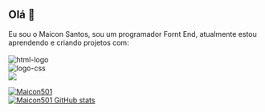## Olá 👋

  Eu sou o Maicon Santos, sou um programador Fornt End, atualmente estou aprendendo e criando projetos com:
<br>
<br>
<img src="https://img.shields.io/badge/HTML5-E34F26?style=for-the-badge&logo=html5&logoColor=white" alt="html-logo"/><br>
<img src="https://img.shields.io/badge/CSS-239120?&style=for-the-badge&logo=css3&logoColor=white" alt="logo-css" /><br>
<img src="https://img.shields.io/badge/JavaScript-F7DF1E?style=for-the-badge&logo=javascript&logoColor=black"/>

[![Maicon501](https://github-readme-stats.vercel.app/api/top-langs/?username=Maicon501)](https://github.com/anuraghazra/github-readme-stats)
<br>
[![Maicon501 GitHub stats](https://github-readme-stats.vercel.app/api?username=Maicon501)](https://github.com/anuraghazra/github-readme-stats)
